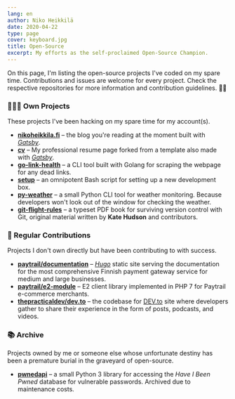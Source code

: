 ```yaml
---
lang: en
author: Niko Heikkilä
date: 2020-04-22
type: page
cover: keyboard.jpg
title: Open-Source
excerpt: My efforts as the self-proclaimed Open-Source Champion.
---
```


On this page, I'm listing the open-source projects I've coded on my spare time. Contributions and issues are welcome for every project. Check the respective repositories for more information and contribution guidelines. 🙏🏽

### 👨🏻‍💻 Own Projects

These projects I've been hacking on my spare time for my account(s).

- [**nikoheikkila.fi**][blog] – the blog you're reading at the moment built with [_Gatsby_][gatsby].
- [**cv**][cv] – My professional resume page forked from a template also made with [_Gatsby_][gatsby].
- [**go-link-health**][linkhealth] – a CLI tool built with Golang for scraping the webpage for any dead links.
- [**setup**][setup] – an omnipotent Bash script for setting up a new development box.
- [**py-weather**][weather] – a small Python CLI tool for weather monitoring. Because developers won't look out of the window for checking the weather.
- [**git-flight-rules**][flightrules] – a typeset PDF book for surviving version control with Git, original material written by **Kate Hudson** and contributors.

[blog]: https://github.com/nikoheikkila/nikoheikkila.fi
[cv]: https://github.com/nikoheikkila/cv
[linkhealth]: https://github.com/nikoheikkila/go-link-health
[setup]: https://github.com/nikoheikkila/setup
[weather]: https://github.com/nikoheikkila/py-weather
[flightrules]: https://github.com/nikoheikkila/git-flight-rules

### 🤝 Regular Contributions

Projects I don't own directly but have been contributing to with success.

- [**paytrail/documentation**][paytraildocs] – [_Hugo_][hugo] static site serving the documentation for the most comprehensive Finnish payment gateway service for medium and large businesses.
- [**paytrail/e2-module**][paytraile2] – E2 client library implemented in PHP 7 for Paytrail e-commerce merchants.
- [**thepracticaldev/dev.to**][devto] – the codebase for [DEV.to](https://dev.to) site where developers gather to share their experience in the form of posts, podcasts, and videos.

[paytraildocs]: https://github.com/paytrail/documentation
[paytraile2]: https://github.com/paytrail/e2-module
[devto]: https://github.com/thepracticaldev/dev.to

### 📚 Archive

Projects owned by me or someone else whose unfortunate destiny has been a premature burial in the graveyard of open-source.

- [**pwnedapi**][pwnedapi] – a small Python 3 library for accessing the _Have I Been Pwned_ database for vulnerable passwords. Archived due to maintenance costs.

[pwnedapi]: https://github.com/nikoheikkila/pwnedapi
[gatsby]: https://www.gatsbyjs.org/
[hugo]: https://gohugo.io/
